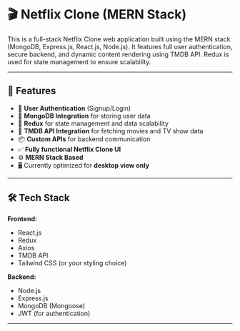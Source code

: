 
# 🎬 Netflix Clone (MERN Stack)

This is a full-stack Netflix Clone web application built using the MERN stack (MongoDB, Express.js, React.js, Node.js). It features full user authentication, secure backend, and dynamic content rendering using TMDB API. Redux is used for state management to ensure scalability.

---

## 🚀 Features

- 🔐 **User Authentication** (Signup/Login)
- 💾 **MongoDB Integration** for storing user data
- 🔁 **Redux** for state management and data scalability
- 🎥 **TMDB API Integration** for fetching movies and TV show data
- 📦 **Custom APIs** for backend communication
- ✅ **Fully functional Netflix Clone UI**
- ⚙️ **MERN Stack Based**
- 🖥️ Currently optimized for **desktop view only**

---

## 🛠️ Tech Stack

**Frontend:**
- React.js
- Redux
- Axios
- TMDB API
- Tailwind CSS (or your styling choice)

**Backend:**
- Node.js
- Express.js
- MongoDB (Mongoose)
- JWT (for authentication)

---
